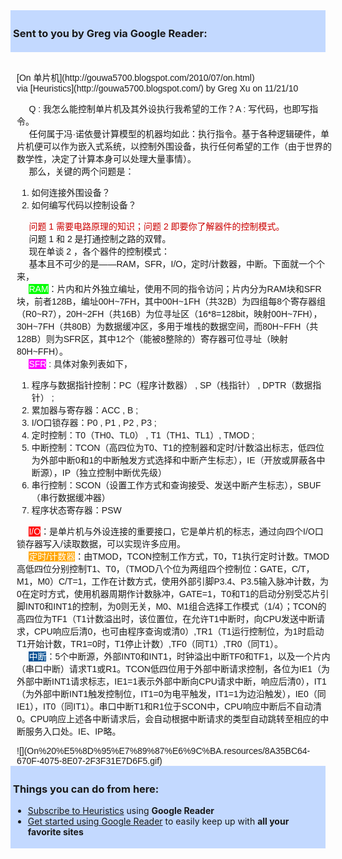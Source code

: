 <div style="padding: 4px; background-color: #c3d9ff;">

### Sent to you by Greg via Google Reader:

</div>

<div style="font-family:sans-serif;overflow:auto;width:100%;margin: 0px 10px">

## 

<div>[On 单片机](http://gouwa5700.blogspot.com/2010/07/on.html)</div>

<div style="margin-bottom: 0.5em">via [Heuristics](http://gouwa5700.blogspot.com/) by Greg Xu on 11/21/10</div>

     Q : 我怎么能控制单片机及其外设执行我希望的工作？A : 写代码，也即写指令。  
     任何属于冯·诺依曼计算模型的机器均如此：执行指令。基于各种逻辑硬件，单片机便可以作为嵌入式系统，以控制外围设备，执行任何希望的工作（由于世界的数学性，决定了计算本身可以处理大量事情）。  
     那么，关键的两个问题是：  

1.  如何连接外围设备？
2.  如何编写代码以控制设备？

     <span style="color:lime"><span style="color:#cc0000">问题 1 需要电路原理的知识；问题 2 即要你了解器件的控制模式。</span></span>  
     问题 1 和 2 是打通控制之路的双臂。  
     现在单谈 2 ，各个器件的控制模式：  
     基本且不可少的是——RAM，SFR，I/O，定时/计数器，中断。下面就一个个来，  
     <span style="background-color:lime;color:white">RAM</span>：片内和片外独立编址，使用不同的指令访问；片内分为RAM块和SFR块，前者128B，编址00H~7FH，其中00H~1FH（共32B）为四组每8个寄存器组（R0~R7），20H~2FH（共16B）为位寻址区（16*8=128bit，映射00H~7FH），30H~7FH（共80B）为数据缓冲区，多用于堆栈的数据空间，而80H~FFH（共128B）则为SFR区，其中12个（能被8整除的）寄存器可位寻址（映射80H~FFH）。  
     <span style="background-color:magenta;color:white">SFR</span> : 具体对象列表如下，  

1.  程序与数据指针控制：PC（程序计数器） , SP（栈指针） , DPTR（数据指针） ;
2.  累加器与寄存器：ACC , B ;
3.  I/O口锁存器：P0 , P1 , P2 , P3 ;
4.  定时控制：T0（TH0、TL0） , T1（TH1、TL1）, TMOD ;
5.  中断控制：TCON（高四位为T0、T1的控制器和定时/计数溢出标志，低四位为外部中断0和1的中断触发方式选择和中断产生标志），IE（开放或屏蔽各中断源），IP（独立控制中断优先级）
6.  串行控制：SCON（设置工作方式和查询接受、发送中断产生标志），SBUF（串行数据缓冲器）
7.  程序状态寄存器：PSW

     <span style="background-color:red;color:white">I/O</span>：是单片机与外设连接的重要接口，它是单片机的标志，通过向四个I/O口锁存器写入/读取数据，可以实现许多应用。  
     <span style="background-color:orange;color:white">定时/计数器</span>：由TMOD，TCON控制工作方式，T0，T1执行定时计数。TMOD高低四位分别控制T1、T0，（TMOD八个位为两组四个控制位：GATE，C/T，M1，M0）C/T=1，工作在计数方式，使用外部引脚P3.4、P3.5输入脉冲计数，为0在定时方式，使用机器周期作计数脉冲，GATE=1，T0和T1的启动分别受芯片引脚INT0和INT1的控制，为0则无关，M0、M1组合选择工作模式（1/4）；TCON的高四位为TF1（T1计数溢出时，该位置位，在允许T1中断时，向CPU发送中断请求，CPU响应后清0，也可由程序查询或清0）,TR1（T1运行控制位，为1时启动T1开始计数，TR1=0时，T1停止计数）,TF0（同T1）,TR0（同T1）。  
     <span style="background-color:#0b5394;color:white">中断</span>：5个中断源，外部INT0和INT1，时钟溢出中断TF0和TF1，以及一个片内（串口中断）请求T1或R1。TCON低四位用于外部中断请求控制，各位为IE1（为外部中断INT1请求标志，IE1=1表示外部中断向CPU请求中断，响应后清0），IT1（为外部中断INT1触发控制位，IT1=0为电平触发，IT1=1为边沿触发），IE0（同IE1），IT0（同IT1）。串口中断T1和R1位于SCON中，CPU响应中断后不自动清0。CPU响应上述各中断请求后，会自动根据中断请求的类型自动跳转至相应的中断服务入口处。IE、IP略。

<div>![](On%20%E5%8D%95%E7%89%87%E6%9C%BA.resources/8A35BC64-670F-4075-8E07-2F3F31E7D6F5.gif)</div>

</div>

<div style="padding: 4px; background-color: #c3d9ff;">

### Things you can do from here:

*   [Subscribe to Heuristics](http://www.google.com/reader/view/feed%2Fhttp%3A%2F%2Fgouwa5700.blogspot.com%2Ffeeds%2Fposts%2Fdefault?source=email) using **Google Reader**
*   [Get started using Google Reader](http://www.google.com/reader/?source=email) to easily keep up with **all your favorite sites**

</div>